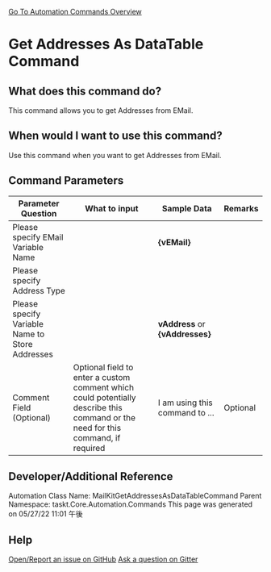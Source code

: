 <!--TITLE: Get Addresses As DataTable Command -->
<!-- SUBTITLE: a command in the EMail Commands group. -->
[Go To Automation Commands Overview](/automation-commands.md)


# Get Addresses As DataTable Command


## What does this command do?
This command allows you to get Addresses from EMail.


## When would I want to use this command?
Use this command when you want to get Addresses from EMail.


## Command Parameters
| Parameter Question   	| What to input  	|  Sample Data 	| Remarks  	|
| ---                    | ---               | ---           | ---       |
|Please specify EMail Variable Name||**{vEMail}**||
|Please specify Address Type||||
|Please specify Variable Name to Store Addresses||**vAddress** or **{vAddresses}**||
|Comment Field (Optional)|Optional field to enter a custom comment which could potentially describe this command or the need for this command, if required|I am using this command to ...|Optional|










## Developer/Additional Reference
Automation Class Name: MailKitGetAddressesAsDataTableCommand
Parent Namespace: taskt.Core.Automation.Commands
This page was generated on 05/27/22 11:01 午後


## Help
[Open/Report an issue on GitHub](https://github.com/saucepleez/taskt/issues/new)
[Ask a question on Gitter](https://gitter.im/taskt-rpa/Lobby)
